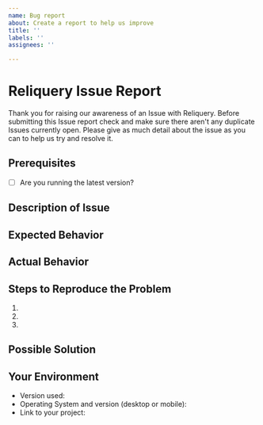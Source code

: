 ```yaml
---
name: Bug report
about: Create a report to help us improve
title: ''
labels: ''
assignees: ''

---
```


# Reliquery Issue Report
Thank you for raising our awareness of an Issue with Reliquery. Before submitting this Issue report check and make sure there aren't any duplicate Issues currently open. Please give as much detail about the issue as you can to help us try and resolve it.

## Prerequisites

- [ ] Are you running the latest version?

## Description of Issue

## Expected Behavior


## Actual Behavior


## Steps to Reproduce the Problem

  1.
  1.
  1.

## Possible Solution

## Your Environment
<!--- Include as many relevant details about the environment you experienced the bug in -->
* Version used:
* Operating System and version (desktop or mobile):
* Link to your project:
